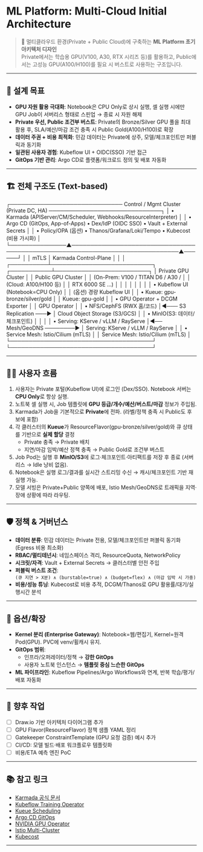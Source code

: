 # ML Platform: Multi-Cloud Initial Architecture

> 🚀 멀티클라우드 환경(Private + Public Cloud)에 구축하는 **ML Platform 초기 아키텍처 디자인**  
> Private에서는 학습용 GPU(V100, A30, RTX 시리즈 등)를 활용하고, Public에서는 고성능 GPU(A100/H100)를 필요 시 버스트로 사용하는 구조입니다.  

---

## 🎯 설계 목표
- **GPU 자원 활용 극대화**: Notebook은 CPU Only로 상시 실행, 셀 실행 시에만 GPU Job이 서버리스 형태로 스핀업 → 종료 시 자원 해제  
- **Private 우선, Public 조건부 버스트**: Private의 Bronze/Silver GPU 풀을 최대 활용 후, SLA/예산/마감 조건 충족 시 Public Gold(A100/H100)로 확장  
- **데이터 주권 + 비용 최적화**: 민감 데이터는 Private에 상주, 모델/체크포인트만 퍼블릭과 동기화  
- **일관된 사용자 경험**: Kubeflow UI + OIDC(SSO) 기반 접근  
- **GitOps 기반 관리**: Argo CD로 플랫폼/워크로드 정의 및 배포 자동화  

---

## 🏗 전체 구조도 (Text-based)

┌────────────────────────────── Control / Mgmt Cluster (Private DC, HA) ──────────────────────────────┐
│  • Karmada (APIServer/CM/Scheduler, Webhooks/ResourceInterpreter)                                    │
│  • Argo CD (GitOps, App-of-Apps)      • Dex/IdP (OIDC SSO)        • Vault + External Secrets         │
│  • Policy/OPA (옵션)                   • Thanos/Grafana/Loki/Tempo  • Kubecost (비용 가시화)             │
└───────────────▲───────────────────────────────────────────────────────────────────────────────▲──────┘
│                                                                                 │ mTLS
│ Karmada Control-Plane                                                           │
│                                                                                 │
┌──────────┴───────────────────────────┐                                         ┌───────────┴─────────────────────────┐
│         Private GPU Cluster          │                                         │        Public GPU Cluster           │
│  (On-Prem: V100 / TITAN D6 / A30 /   │                                         │   (Cloud: A100/H100 등)             │
│   RTX 6000 SE …)                     │                                         │                                      │
│                                      │                                         │                                      │
│  • Kubeflow UI (Notebook=CPU Only)   │                                         │  (옵션) 경량 Kubeflow UI             │
│  • Kueue: gpu-bronze/silver/gold     │                                         │  Kueue: gpu-gold                     │
│  • GPU Operator + DCGM Exporter      │                                         │  GPU Operator                        │
│  • NFS/CephFS (RWX 홈/코드)          │◀─── S3 Replication ───▶                 │  Cloud Object Storage (S3/GCS)       │
│  • MinIO(S3: 데이터/체크포인트)       │                                         │                                      │
│  • Serving: KServe / vLLM / RayServe │◀── Mesh/GeoDNS ────────▶                 │  Serving: KServe / vLLM / RayServe   │
│  • Service Mesh: Istio/Cilium (mTLS) │                                         │  Service Mesh: Istio/Cilium (mTLS)  │
└──────────────────────────────────────┘                                         └──────────────────────────────────────┘

---

## 👩‍💻 사용자 흐름
1. 사용자는 Private 포털(Kubeflow UI)에 로그인 (Dex/SSO). Notebook 서버는 **CPU Only**로 항상 실행.
2. 노트북 셀 실행 시, Job 템플릿에 **GPU 등급/개수/예산/버스트/마감** 정보가 주입됨.
3. Karmada가 Job을 기본적으로 **Private**에 전파. (라벨/정책 충족 시 Public도 후보에 포함)
4. 각 클러스터의 **Kueue**가 ResourceFlavor(gpu-bronze/silver/gold)와 큐 상태를 기반으로 **실제 할당** 결정  
   - Private 충족 → Private 배치  
   - 지연/마감 임박/예산 정책 충족 → Public Gold로 조건부 버스트
5. Job Pod는 실행 후 **MinIO/S3**에 로그·체크포인트·아티팩트를 저장 후 종료 (서버리스 → Idle 낭비 없음).
6. Notebook은 실행 로그/결과를 실시간 스트리밍 수신 → 캐시/체크포인트 기반 재실행 가능.
7. 모델 서빙은 Private+Public 양쪽에 배포, Istio Mesh/GeoDNS로 트래픽을 지역·장애 상황에 따라 라우팅.

---

## 🛡 정책 & 거버넌스
- **데이터 분류**: 민감 데이터는 Private 전용, 모델/체크포인트만 퍼블릭 동기화 (Egress 비용 최소화)
- **RBAC/멀티테넌시**: 네임스페이스 격리, ResourceQuota, NetworkPolicy
- **시크릿/자격**: Vault + External Secrets → 클러스터별 안전 주입
- **퍼블릭 버스트 조건**:  
  `(큐 지연 > X분) ∧ (burstable=true) ∧ (budget=flex) ∧ (마감 임박 시 가중)`
- **비용/성능 튜닝**: Kubecost로 비용 추적, DCGM/Thanos로 GPU 활용률/대기/실행시간 분석

---

## 🔧 옵션/확장
- **Kernel 분리 (Enterprise Gateway)**: Notebook=웹/편집기, Kernel=원격 Pod(GPU). PVC에 venv/휠캐시 유지.
- **GitOps 범위**:  
  - 인프라/오퍼레이터/정책 → **강한 GitOps**  
  - 사용자 노트북 인스턴스 → **템플릿 중심 느슨한 GitOps**
- **ML 파이프라인**: Kubeflow Pipelines/Argo Workflows와 연계, 반복 학습/평가/배포 자동화

---

## 📌 향후 작업
- [ ] Draw.io 기반 아키텍처 다이어그램 추가  
- [ ] GPU Flavor(ResourceFlavor) 정책 샘플 YAML 정리  
- [ ] Gatekeeper ConstraintTemplate (GPU 요청 검증) 예시 추가  
- [ ] CI/CD: 모델 빌드·배포 워크플로우 템플릿화  
- [ ] 비용/ETA 예측 엔진 PoC  

---

## 📚 참고 링크
- [Karmada 공식 문서](https://karmada.io/)  
- [Kubeflow Training Operator](https://www.kubeflow.org/docs/components/training/)  
- [Kueue Scheduling](https://kueue.sigs.k8s.io/)  
- [Argo CD GitOps](https://argo-cd.readthedocs.io/)  
- [NVIDIA GPU Operator](https://docs.nvidia.com/datacenter/cloud-native/gpu-operator/overview.html)  
- [Istio Multi-Cluster](https://istio.io/latest/docs/setup/install/multicluster/)  
- [Kubecost](https://www.kubecost.com/)  

---